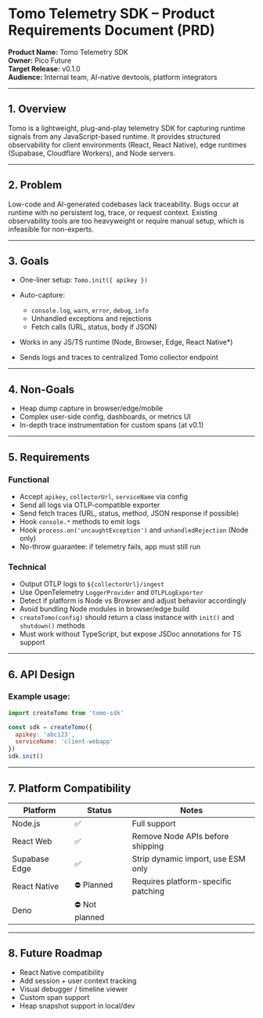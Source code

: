 # Tomo Telemetry SDK – Product Requirements Document (PRD)

**Product Name:** Tomo Telemetry SDK  
**Owner:** Pico Future  
**Target Release:** v0.1.0  
**Audience:** Internal team, AI-native devtools, platform integrators

---

## 1. Overview

Tomo is a lightweight, plug-and-play telemetry SDK for capturing runtime signals from any JavaScript-based runtime. It provides structured observability for client environments (React, React Native), edge runtimes (Supabase, Cloudflare Workers), and Node servers.

---

## 2. Problem

Low-code and AI-generated codebases lack traceability. Bugs occur at runtime with no persistent log, trace, or request context. Existing observability tools are too heavyweight or require manual setup, which is infeasible for non-experts.

---

## 3. Goals

* One-liner setup: `Tomo.init({ apikey })`
* Auto-capture:

  * `console.log`, `warn`, `error`, `debug`, `info`
  * Unhandled exceptions and rejections
  * Fetch calls (URL, status, body if JSON)
* Works in any JS/TS runtime (Node, Browser, Edge, React Native*)
* Sends logs and traces to centralized Tomo collector endpoint

---

## 4. Non-Goals

* Heap dump capture in browser/edge/mobile
* Complex user-side config, dashboards, or metrics UI
* In-depth trace instrumentation for custom spans (at v0.1)

---

## 5. Requirements

### Functional

* Accept `apikey`, `collectorUrl`, `serviceName` via config
* Send all logs via OTLP-compatible exporter
* Send fetch traces (URL, status, method, JSON response if possible)
* Hook `console.*` methods to emit logs
* Hook `process.on('uncaughtException')` and `unhandledRejection` (Node only)
* No-throw guarantee: if telemetry fails, app must still run

### Technical

* Output OTLP logs to `${collectorUrl}/ingest`
* Use OpenTelemetry `LoggerProvider` and `OTLPLogExporter`
* Detect if platform is Node vs Browser and adjust behavior accordingly
* Avoid bundling Node modules in browser/edge build
* `createTomo(config)` should return a class instance with `init()` and `shutdown()` methods
* Must work without TypeScript, but expose JSDoc annotations for TS support

---

## 6. API Design

### Example usage:

```js
import createTomo from 'tomo-sdk'

const sdk = createTomo({
  apikey: 'abc123',
  serviceName: 'client-webapp'
})
sdk.init()
```

---

## 7. Platform Compatibility

| Platform      | Status         | Notes                               |
| ------------- | -------------- | ----------------------------------- |
| Node.js       | ✅              | Full support                        |
| React Web     | ✅              | Remove Node APIs before shipping    |
| Supabase Edge | ✅              | Strip dynamic import, use ESM only  |
| React Native  | ⛔️ Planned     | Requires platform-specific patching |
| Deno          | ⛔️ Not planned |                                     |

---

## 8. Future Roadmap

* React Native compatibility
* Add session + user context tracking
* Visual debugger / timeline viewer
* Custom span support
* Heap snapshot support in local/dev 